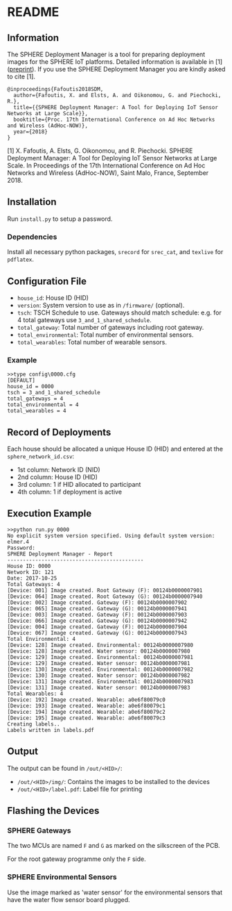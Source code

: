 
# README #

## Information ##

The SPHERE Deployment Manager is a tool for preparing deployment images for the SPHERE IoT platforms. Detailed information is available in [1] ([preprint](https://seis.bristol.ac.uk/~xf14883/files/conf/2018_adhocnow_deployment.pdf)). If you use the SPHERE Deployment Manager you are kindly asked to cite [1].


```
@inproceedings{Fafoutis2018SDM,
  author={Fafoutis, X. and Elsts, A. and Oikonomou, G. and Piechocki, R.},
  title={{SPHERE Deployment Manager: A Tool for Deploying IoT Sensor Networks at Large Scale}},
  booktitle={Proc. 17th International Conference on Ad Hoc Networks and Wireless (AdHoc-NOW)},
  year={2018}
}
```

[1] X. Fafoutis, A. Elsts, G. Oikonomou, and R. Piechocki. SPHERE Deployment Manager: A Tool for Deploying IoT Sensor Networks at Large Scale. In Proceedings of the 17th International Conference on Ad Hoc Networks and Wireless (AdHoc-NOW), Saint Malo, France, September 2018.

## Installation ##

Run `install.py` to setup a password.

### Dependencies ###

Install all necessary python packages, `srecord` for `srec_cat`, and `texlive` for `pdflatex`.

## Configuration File ##

- `house_id`: House ID (HID)
- `version`: System version to use as in `/firmware/` (optional).
- `tsch`: TSCH Schedule to use. Gateways should match schedule: e.g. for 4 total gateways use `3_and_1_shared_schedule`. 
- `total_gateway`: Total number of gateways including root gateway.
- `total_environmental`: Total number of environmental sensors.
- `total_wearables`: Total number of wearable sensors.

### Example ###

~~~~
>>type config\0000.cfg
[DEFAULT]
house_id = 0000
tsch = 3_and_1_shared_schedule
total_gateways = 4
total_environmental = 4
total_wearables = 4
~~~~

## Record of Deployments ##

Each house should be allocated a unique House ID (HID) and entered at the `sphere_network_id.csv`:

- 1st column: Network ID (NID)
- 2nd column: House ID (HID)
- 3rd column: 1 if HID allocated to participant
- 4th column: 1 if deployment is active

## Execution Example ##

~~~~
>>python run.py 0000
No explicit system version specified. Using default system version: elmer.4
Password:
SPHERE Deployment Manager - Report
--------------------------------------------
House ID: 0000
Network ID: 121
Date: 2017-10-25
Total Gateways: 4
[Device: 001] Image created. Root Gateway (F): 00124b0000007901
[Device: 064] Image created. Root Gateway (G): 00124b0000007940
[Device: 002] Image created. Gateway (F): 00124b0000007902
[Device: 065] Image created. Gateway (G): 00124b0000007941
[Device: 003] Image created. Gateway (F): 00124b0000007903
[Device: 066] Image created. Gateway (G): 00124b0000007942
[Device: 004] Image created. Gateway (F): 00124b0000007904
[Device: 067] Image created. Gateway (G): 00124b0000007943
Total Environmental: 4
[Device: 128] Image created. Environmental: 00124b0000007980
[Device: 128] Image created. Water sensor: 00124b0000007980
[Device: 129] Image created. Environmental: 00124b0000007981
[Device: 129] Image created. Water sensor: 00124b0000007981
[Device: 130] Image created. Environmental: 00124b0000007982
[Device: 130] Image created. Water sensor: 00124b0000007982
[Device: 131] Image created. Environmental: 00124b0000007983
[Device: 131] Image created. Water sensor: 00124b0000007983
Total Wearables: 4
[Device: 192] Image created. Wearable: a0e6f80079c0
[Device: 193] Image created. Wearable: a0e6f80079c1
[Device: 194] Image created. Wearable: a0e6f80079c2
[Device: 195] Image created. Wearable: a0e6f80079c3
Creating labels..
Labels written in labels.pdf
~~~~

## Output ##

The output can be found in `/out/<HID>/`:

- `/out/<HID>/img/`: Contains the images to be installed to the devices
- `/out/<HID>/label.pdf`: Label file for printing

## Flashing the Devices ##

### SPHERE Gateways ###

The two MCUs are named `F` and `G` as marked on the silkscreen of the PCB. 

For the root gateway programme only the `F` side.

### SPHERE Environmental Sensors ###

Use the image marked as 'water sensor' for the environmental sensors that have the water flow sensor board plugged.

